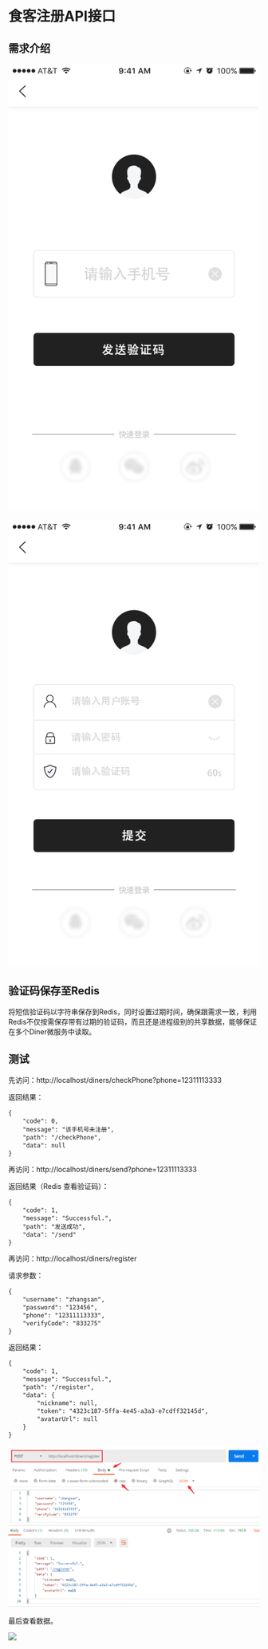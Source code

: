 # 食客注册API接口

## 需求介绍

![1605505381790](./README.assets/1605505381790.png)

![1605505318306](./README.assets/1605505318306.png)

## 验证码保存至Redis

将短信验证码以字符串保存到Redis，同时设置过期时间，确保跟需求一致，利用Redis不仅按需保存带有过期的验证码，而且还是进程级别的共享数据，能够保证在多个Diner微服务中读取。



## 测试

先访问：http://localhost/diners/checkPhone?phone=12311113333

返回结果：

```shell
{
    "code": 0,
    "message": "该手机号未注册",
    "path": "/checkPhone",
    "data": null
}
```

再访问：http://localhost/diners/send?phone=12311113333

返回结果（Redis 查看验证码）：

```shell
{
    "code": 1,
    "message": "Successful.",
    "path": "发送成功",
    "data": "/send"
}
```

再访问：http://localhost/diners/register

请求参数：

```shell
{
    "username": "zhangsan",
    "password": "123456",
    "phone": "12311113333",
    "verifyCode": "833275"
}
```

返回结果：

```shell
{
    "code": 1,
    "message": "Successful.",
    "path": "/register",
    "data": {
        "nickname": null,
        "token": "4323c187-5ffa-4e45-a3a3-e7cdff32145d",
        "avatarUrl": null
    }
}
```

![](./README.assets/image-20201115183441537.png)

最后查看数据。

![](/README.assets/image-20201115183541857.png)




